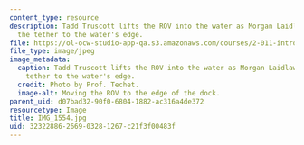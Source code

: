 ```yaml
---
content_type: resource
description: Tadd Truscott lifts the ROV into the water as Morgan Laidlaw carries
  the tether to the water's edge.
file: https://ol-ocw-studio-app-qa.s3.amazonaws.com/courses/2-011-introduction-to-ocean-science-and-engineering-spring-2006/32322886266903281267c21f3f00483f_IMG_1554.jpg
file_type: image/jpeg
image_metadata:
  caption: Tadd Truscott lifts the ROV into the water as Morgan Laidlaw carries the
    tether to the water's edge.
  credit: Photo by Prof. Techet.
  image-alt: Moving the ROV to the edge of the dock.
parent_uid: d07bad32-90f0-6804-1882-ac316a4de372
resourcetype: Image
title: IMG_1554.jpg
uid: 32322886-2669-0328-1267-c21f3f00483f
---
```

